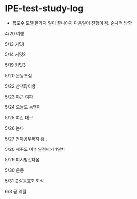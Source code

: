 # IPE-test-study-log

- 폭포수 모델
   한가지 일이 끝나야지 다음일이 진행이 됨.
   순차적 방향

4/20 여행

5/13 커밋!

5/14 커밋2

5/19 커밋3

5/20 운동조짐

5/22 산책많이함

5/23 야근 여파

5/24 오늘도 농땡이

5/25 여긴 대구

5/26 논다

5/27 언제공부하지 흠..

5/28 제주도 여행 일정짜기 1일차

5/29 피시방갓다옴

5/30 운동

5/31 풋살동호회 회식

6/3 곧 웨촬
